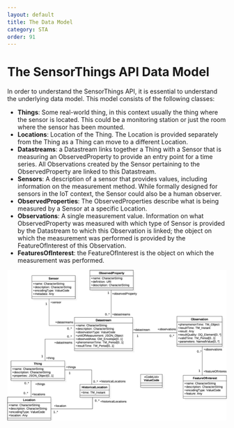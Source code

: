 ```yaml
---
layout: default
title: The Data Model
category: STA
order: 91
---
```


# The SensorThings API Data Model

In order to understand the SensorThings API, it is essential to understand the underlying data model. This model consists of the following classes:

* **Things**: Some real-world thing, in this context usually the thing where the sensor is located. This could be a monitoring station or just the room where the sensor has been mounted.
* **Locations**: Location of the Thing. The Location is provided separately from the Thing as a Thing can move to a different Location.
* **Datastreams**: a Datastream links together a Thing with a Sensor that is measuring an ObservedProperty to provide an entry point for a time series. All Observations created by the Sensor pertaining to the ObservedProperty are linked to this Datastream.
* **Sensors**: A description of a sensor that provides values, including information on the measurement method. While formally designed for sensors in the IoT context, the Sensor could also be a human observer.
* **ObservedProperties**: The ObservedProperties describe what is being measured by a Sensor at a specific Location.
* **Observations**: A single measurement value. Information on what ObservedProperty was measured with which type of Sensor is provided by the Datastream to which this Observation is linked; the object on which the measurement was performed is provided by the FeatureOfInterest of this Observation.
* **FeaturesOfInterest**: the FeatureOfInterest is the object on which the measurement was performed.

![SensorThings API Data Model](https://github.com/DataCoveEU/API4INSPIRE/raw/master/STA%20Documentation/DataModel.png)

